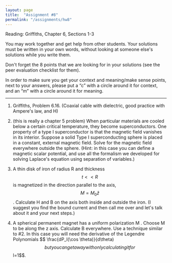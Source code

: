 ```yaml
---
layout: page
title:  "Assignment #8"
permalink: "/assignments/hw8"
---
```


Reading: 
Griffiths, Chapter 6, Sections 1-3

You may work together and get help from other students. Your solutions must be written in your own words, without looking at someone else's solutions while
you write them.

Don't forget the 8 points that we are looking for in your solutions (see the peer evaluation checklist for them).

In order to make sure you get your context and meaning/make sense points, 
next to your answers, please put a “c” with a circle around it for context, 
and an “m” with a circle around it for meaning.

______________________________________________________________________________

1.  Griffiths, Problem 6.16. (Coaxial cable with dielectric, good practice with Ampere's law, and H)

2. (this is really a chapter 5 problem) When particular materials are cooled below a certain critical temperature, they become
superconductors. One property of a type I superconductor is that the magnetic field vanishes
in its interior. Suppose a solid Type I superconducting sphere is placed in a constant,
external magnetic field. Solve for the magnetic field everywhere outside the sphere. (Hint: in this case you can define a magnetic scalar potential, and use
all the formalism we developed for solving Laplace's equation using separation of variables.)

3. A thin disk of iron of radius R and thickness $$t << R$$ is magnetized in the direction parallel to
the axis, $$M = M_0\hat{z}$$ . Calculate H and B on the axis both inside and outside the iron. (I suggest you find the bound current and then call me over and let's talk about it and your next steps.)

4. A spherical permanent magnet has a uniform polarization M . Choose M to be along the
z axis. Calculate B everywhere. Use a technique similar to #2. In this case you will need the derivative of the Legendre Polynomials $$ \frac{dP_l(\cos \theta)}{d\theta) $$ but you can get away with only calculating
it for $$l=1$$. 
